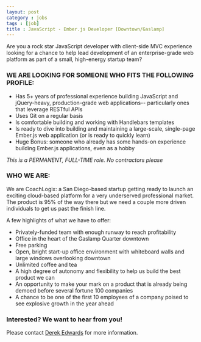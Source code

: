 ```yaml
---
layout: post
category : jobs
tags : [job]
title : JavaScript - Ember.js Developer [Downtown/Gaslamp]
---
```




Are you a rock star JavaScript developer with client-side MVC experience looking for a chance to help lead development of an enterprise-grade web platform as part of a small, high-energy startup team?


### WE ARE LOOKING FOR SOMEONE WHO FITS THE FOLLOWING PROFILE:

* Has 5+ years of professional experience building JavaScript and jQuery-heavy, production-grade web applications-- particularly ones that leverage RESTful APIs
* Uses Git on a regular basis
* Is comfortable building and working with Handlebars templates
* Is ready to dive into building and maintaining a large-scale, single-page Ember.js web application (or is ready to quickly learn)
* Huge Bonus: someone who already has some hands-on experience building Ember.js applications, even as a hobby

*This is a PERMANENT, FULL-TIME role. No contractors please*


### WHO WE ARE:

We are CoachLogix: a San Diego-based startup getting ready to launch an exciting cloud-based platform for a very underserved professional market.  The product is 95% of the way there but we need a couple more driven individuals to get us past the finish line.

A few highlights of what we have to offer:

* Privately-funded team with enough runway to reach profitability
* Office in the heart of the Gaslamp Quarter downtown
* Free parking
* Open, bright start-up office environment with whiteboard walls and large windows overlooking downtown
* Unlimited coffee and tea
* A high degree of autonomy and flexibility to help us build the best product we can
* An opportunity to make your mark on a product that is already being demoed before several fortune 100 companies
* A chance to be one of the first 10 employees of a company poised to see explosive growth in the year ahead

### Interested? We want to hear from you!

Please contact [Derek Edwards](derek.edwards@coachlogix.com) for more information.

